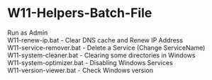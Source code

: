 # W11-Helpers-Batch-File

Run as Admin  
W11-renew-ip.bat - Clear DNS cache and Renew IP Address  
W11-service-remover.bat - Delete a Service (Change ServiceName)  
W11-system-cleaner.bat - Clearing some directories in Windows  
W11-system-optimizer.bat - Disabling Windows Services  
W11-version-viewer.bat - Check Windows version  
